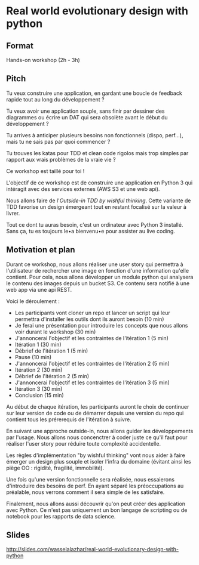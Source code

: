 # Real world evolutionary design with python

## Format

Hands-on workshop (2h - 3h)

## Pitch

Tu veux construire une application, en gardant une boucle de feedback rapide tout au long du développement&nbsp;?

Tu veux avoir une application souple, sans finir par dessiner des diagrammes ou écrire un DAT qui sera obsolète avant le début du développement&nbsp;?

Tu arrives à anticiper plusieurs besoins non fonctionnels (dispo, perf...), mais tu ne sais pas par quoi commencer&nbsp;?

Tu trouves les katas pour TDD et clean code rigolos mais trop simples par rapport aux vrais problèmes de la vraie vie&nbsp;?

Ce workshop est taillé pour toi&nbsp;!

L'objectif de ce workshop est de construire une application en Python 3 qui intéragit avec des services externes (AWS S3 et une web api).

Nous allons faire de l'_Outside-in TDD by wishful thinking_. Cette variante de TDD favorise un design émergeant tout en restant focalisé sur la valeur à livrer.

Tout ce dont tu auras besoin, c'est un ordinateur avec Python 3 installé. Sans ça, tu es toujours le•a bienvenu•e pour assister au live coding.

## Motivation et plan

Durant ce workshop, nous allons réaliser une user story qui permettra à l'utilisateur de rechercher une image en fonction d'une information qu'elle contient.
Pour cela, nous allons développer un module python qui analysera le contenu des images depuis un bucket S3. Ce contenu sera notifié à une web app via une api REST.

Voici le déroulement :

- Les participants vont cloner un repo et lancer un script qui leur permettra d'installer les outils dont ils auront besoin (10 min)
- Je ferai une présentation pour introduire les concepts que nous allons voir durant le workshop (30 min)
- J'annoncerai l'objectif et les contraintes de l'itération 1 (5 min)
- Itération 1 (30 min)
- Débrief de l'itération 1 (5 min)
- Pause (10 min)
- J'annoncerai l'objectif et les contraintes de l'itération 2 (5 min)
- Itération 2 (30 min)
- Débrief de l'itération 2 (5 min)
- J'annoncerai l'objectif et les contraintes de l'itération 3 (5 min)
- Itération 3 (30 min)
- Conclusion (15 min)

Au début de chaque itération, les participants auront le choix de continuer sur leur version de code ou de démarrer depuis une version du repo qui contient tous les prérerequis de l'itération à suivre.

En suivant une approche outside-in, nous allons guider les développements par l'usage. Nous allons nous concenctrer à coder juste ce qu'il faut pour réaliser l'user story pour réduire toute complexité accidentelle.

Les règles d'implémentation "by wishful thinking" vont nous aider à faire émerger un design plus souple et isoler l'infra du domaine (évitant ainsi les piège OO : rigidité, fragilité, immobilité).

Une fois qu'une version fonctionnelle sera réalisée, nous essaierons d'introduire des besoins de perf. En ayant séparé les préoccupations au préalable, nous verrons comment il sera simple de les satisfaire.

Finalement, nous allons aussi découvrir qu'on peut créer des application avec Python. Ce n'est pas uniquement un bon langage de scripting ou de notebook pour les rapports de data science.

## Slides

<http://slides.com/wasselalazhar/real-world-evolutionary-design-with-python>